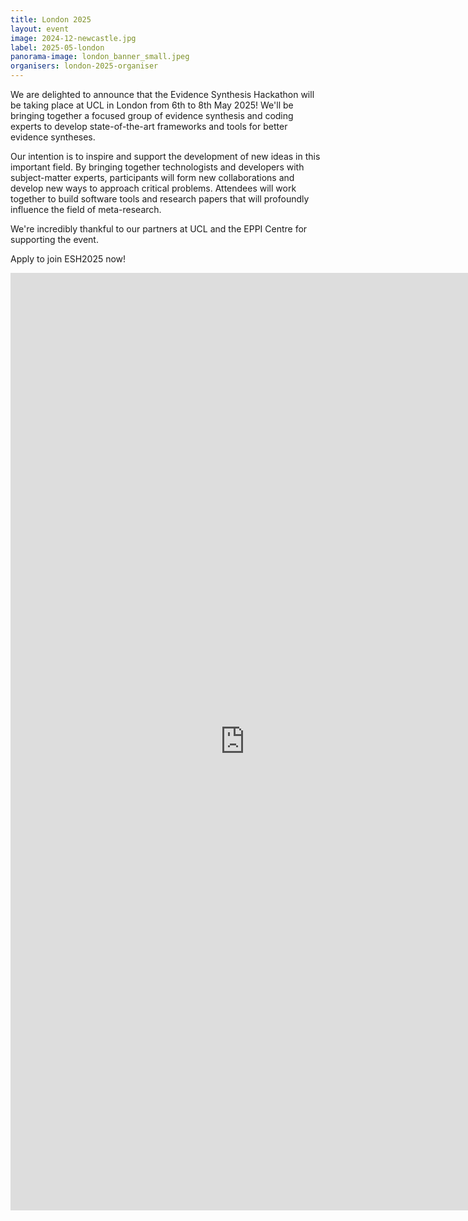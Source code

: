 ```yaml
---
title: London 2025
layout: event
image: 2024-12-newcastle.jpg
label: 2025-05-london
panorama-image: london_banner_small.jpeg
organisers: london-2025-organiser
---
```

We are delighted to announce that the Evidence Synthesis Hackathon will be taking place at UCL in London from 6th to 8th May 2025! We'll be bringing together a focused group of evidence synthesis and coding experts to develop state-of-the-art frameworks and tools for better evidence syntheses.

Our intention is to inspire and support the development of new ideas in this important field. By bringing together technologists and developers with subject-matter experts, participants will form new collaborations and develop new ways to approach critical problems. Attendees will work together to build software tools and research papers that will profoundly influence the field of meta-research.

We're incredibly thankful to our partners at UCL and the EPPI Centre for supporting the event.


Apply to join ESH2025 now!

<iframe src="https://forms.gle/FFa4tWmY6aT4JDiLA?embedded=true" width="750" height="1500" frameborder="0" marginheight="0" marginwidth="0">Loading…</iframe>
